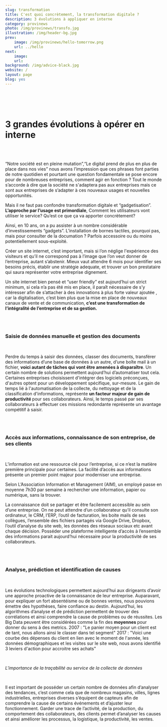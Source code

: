 ```yaml
---
slug: transformation
title: C'est quoi concrètement, la transformation digitale ?
description: 3 évolutions à appliquer en interne
category: provinews
photo: /img/provinews/transfo.jpg
illustration: /img/header-bg.jpg
prev:
    image: /img/provinews/hello-tomorrow.png
    url: ../hello
next:
    image:
    url:
background: /img/advice-black.jpg
website: /
layout: page
blog: yes
---
```


<br><br><br>

<h1> 3 grandes évolutions à opérer en interne </h1>

<br><br>





“Notre société est en pleine mutation”,“Le digital prend de plus en plus de place dans nos vies” nous avons l’impression que ces phrases font parties de notre quotidien et pourtant une question fondamentale se pose encore pour de nombreuses entreprises, comment agir en fonction ? Tout le monde s’accorde à dire que la société ne s'adaptera pas aux entreprises mais ce sont aux entreprises de s’adapter à ces nouveaux usages et nouvelles opportunités.

Mais il ne faut pas confondre transformation digitale et “gadgetisation”. <b> L’approche par l’usage est primordiale</b>, Comment les utilisateurs vont utiliser le service? Qu’est ce que ça va apporter concrètement?


Ainsi, en 10 ans, on a pu assister à un nombre considérable d’investissements “gadgets”. L’installation de bornes tactiles, pourquoi pas, mais pour consulter de la documation ? Parfois accessoire ou du moins potentiellement sous-exploité.

Créer un site internet, c’est important, mais si l’on néglige l'expérience des visiteurs et qu’il ne correspond pas à l’image que l’on veut donner de l’entreprise, autant s’abstenir. Mieux vaut attendre 6 mois pour identifier ses besoins précis, établir une stratégie adequate, et trouver un bon prestataire qui saura représenter votre entreprise dignement.

Un site internet bien pensé et “user friendly” est aujourd’hui un strict minimum, si cela n’a pas été mis en place, il paraît nécessaire de s’y intéresser afin de s’attacher à des innovations à plus forte valeur ajoutée , car la digitalisation, c’est bien plus que la mise en place de nouveaux canaux de vente et de communication, <b> c’est une transformation de l’intégralité de l’entreprise et de sa gestion.</b>

<br><br>

<h3> Saisie de données manuelle et gestion des documents </h3>

<br>

Perdre du temps à saisir des données, classer des documents, transférer des informations d’une base de données à un autre, d’une boîte mail à un fichier, <b>voici autant de tâches qui vont être amenées à disparaître</b>. Un certain nombre de solutions permettent aujourd’hui d’automatiser tout cela. Certaines entreprises choisissent d'intégrer des logiciels préconçues, d'autres optent pour un développement spécifique, sur-mesure. Le gain de temps lié à l'automatisation de la collecte, du nettoyage et de la classification d'informations, représente <b> un facteur majeur de gain de productivité </b> pour ses collaborateurs. Ainsi, le temps passé par ses collaborateurs à effectuer ces missions redondante représente un avantage compétitif à saisir.

<br><br>

<h3>Accès aux informations, connaissance de son entreprise, de ses clients</h3>

<br>

L’information est une ressource clé pour l’entreprise, si ce n’est la matière première principale pour certaines. La facilité d’accès aux informations présente un premier point majeur pour moderniser une entreprise.

Selon L’Association Information et Management (AIM), un employé passe en moyenne 7h30 par semaine à rechercher une information, papier ou numérique, sans la trouver.

La connaissance doit se partager et être facilement accessible au sein d’une entreprise. On ne peut attendre d’un collaborateur qu’il consulte son ordinateur, le CRM, l’ERP, l’outil de facturation, les boite mails de ses collègues, l’ensemble des fichiers partagés via Google Drive, Dropbox, l’outil d’analyse du site web, les données des réseaux sociaux etc avant chaque décision. Posséder une plateforme intelligente d’accès à l’ensemble des informations parait aujourd’hui nécessaire pour la productivité de ses collaborateurs.

<br><br>

<h3> Analyse, prédiction et identification de causes </h3>

<br>

Les évolutions technologiques permettent aujourd’hui aux dirigeants d’avoir une approche proactive de la connaissance de leur entreprise. Auparavant, pour expliquer un fort absentéisme ou de bonnes ventes, nous pouvions émettre des hypothèses, faire confiance au destin. Aujourd’hui, les algorithmes d’analyse et de prédiction permettent de trouver des corrélations et ainsi comprendre la cause de problèmes ou de réussites. Les Big Data peuvent être considérées comme la fin des <b> moyennes </b> pour donner du sens à des metrics.
2007 : "Le panier moyen pour un client est de tant, nous allons ainsi le classer dans tel segment"
2017 : "Voici une courbe des dépenses du client en lien avec le moment de l'année, les données démographiques et les visites sur le site web, nous avons identifié 3 leviers d'action pour accroitre ses achats"

<br>

<i> L'importance de la traçabilité au service de la collecte de données </i>

<br>

Il est important de posséder un certain nombre de données afin d’analyser des tendances, c’est comme cela que de nombreux magasins, villes, lignes industrielles, entreprises diverses s’équipent de capteurs afin de comprendre la cause de certains événements et d’ajuster leur fonctionnement.
Garder une trace de l’activité, de la production, du comportement des collaborateurs, des clients permet d’analyser les causes et ainsi améliorer les processus, la logistique, la productivité, les ventes.


